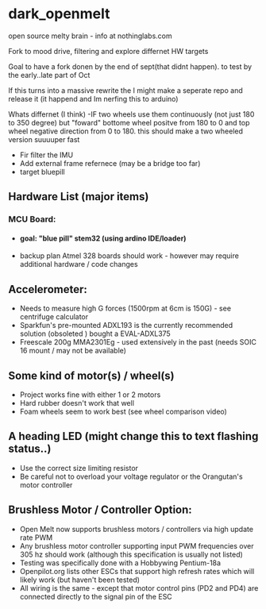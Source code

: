# dark_openmelt
open source melty brain - info at nothinglabs.com

Fork to mood drive, filtering and explore differnet HW targets

Goal to have a fork donen by the end of sept(that didnt happen). to test by the early..late part of Oct

If this turns into a massive rewrite the I might make a seperate repo and release it (it happend and Im nerfing this to arduino)

Whats differnet (I think)
-IF two wheels use them continuously (not just 180 to 350 degree) but "foward" bottome wheel positve from 180 to 0 and top wheel negative direction from 0 to 180. this should make a two wheeled version suuuuper fast
- Fir filter the IMU
- Add external frame refernece (may be a bridge too far)
- target bluepill


## Hardware List (major items)
### MCU Board:
- #### goal: "blue pill" stem32 (using ardino IDE/loader) 
- backup plan Atmel 328 boards should work - however may require additional hardware / code changes


## Accelerometer:
- Needs to measure high G forces (1500rpm at 6cm is 150G) - see centrifuge calculator
- Sparkfun's pre-mounted ADXL193 is the currently recommended solution (obsoleted ) bought a EVAL-ADXL375
- Freescale 200g MMA2301Eg - used extensively in the past (needs SOIC 16 mount / may not be available)


## Some kind of motor(s) / wheel(s)
- Project works fine with either 1 or 2 motors
- Hard rubber doesn't work that well
- Foam wheels seem to work best (see wheel comparison video)

## A heading LED (might change this to text flashing status..)
- Use the correct size limiting resistor
- Be careful not to overload your voltage regulator or the Orangutan's motor controller

## Brushless Motor / Controller Option:
- Open Melt now supports brushless motors / controllers via high update rate PWM
- Any brushless motor controller supporting input PWM frequencies over 305 hz should work (although this specification is usually not listed)
- Testing was specifically done with a Hobbywing Pentium-18a
- Openpilot.org lists other ESCs that support high refresh rates which will likely work (but haven't been tested)
- All wiring is the same - except that motor control pins (PD2 and PD4) are connected directly to the signal pin of the ESC


